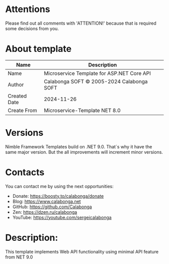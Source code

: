 ﻿# Attentions

Please find out all comments with 'ATTENTION!' because that is required some decisions from you.

# About template

| Name         | Description                                |
| ------------ | ------------------------------------------ |
| Name         | Microservice Template for ASP.NET Core API |
| Author       | Calabonga SOFT © 2005-2024 Calabonga SOFT  |
| Created Date | 2024-11-26                                 |
| Create From  | Microservice-Template NET 8.0               |

# Versions

Nimble Framework Templates build on .NET 9.0. That`s why it have the same major version. But the all improvements will increment minor versions. 

# Contacts

You can contact me by using the next opportunities:

* Donate: https://boosty.to/calabonga/donate
* Blog: https://www.calabonga.net
* GitHub: https://github.com/Calabonga
* Zen: https://dzen.ru/calabonga
* YouTube: https://youtube.com/sergeicalabonga

# Description:

This template implements Web API functionality using minimal API feature from NET 9.0
